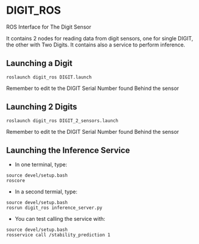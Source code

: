 # DIGIT_ROS
 ROS Interface for The Digit Sensor
 
 
 It contains 2 nodes for reading data from digit sensors, one for single DIGIT, the other with Two Digits.
 It contains also a service to perform inference.


## Launching a Digit

```roslaunch digit_ros DIGIT.launch ```

Remember to edit te the DIGIT Serial Number found Behind the sensor

## Launching 2 Digits 

```roslaunch digit_ros DIGIT_2_sensors.launch```
    

Remember to edit te the DIGIT Serial Number found Behind the sensor

## Launching the Inference Service

- In one terminal, type: 

```   
source devel/setup.bash
roscore 
```

- In a second termial, type: 

```
source devel/setup.bash
rosrun digit_ros inference_server.py
``` 

- You can test calling the service with:

```
source devel/setup.bash
rosservice call /stability_prediction 1
```
